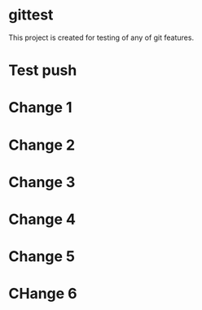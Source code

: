 # gittest
This project is created for testing of any of git features.

# Test push

# Change 1

# Change 2

# Change 3

# Change 4

# Change 5

# CHange 6